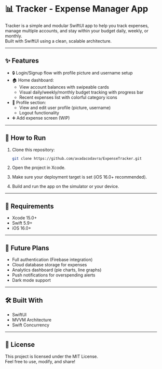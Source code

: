 # 📊 Tracker - Expense Manager App

Tracker is a simple and modular SwiftUI app to help you track expenses, manage multiple accounts, and stay within your budget daily, weekly, or monthly.  
Built with SwiftUI using a clean, scalable architecture.

---

## ✨ Features

- 🔒 Login/Signup flow with profile picture and username setup
- 🏠 Home dashboard:
  - View account balances with swipeable cards
  - Visual daily/weekly/monthly budget tracking with progress bar
  - Recent expenses list with colorful category icons
- 👤 Profile section:
  - View and edit user profile (picture, username)
  - Logout functionality
- ➕ Add expense screen (WIP)

---

## 🚀 How to Run

1. Clone this repository:
   ```bash
   git clone https://github.com/avadacodavra/ExpenseTracker.git
   ```

2. Open the project in Xcode.

3. Make sure your deployment target is set (iOS 16.0+ recommended).

4. Build and run the app on the simulator or your device.

---

## 🔧 Requirements

- Xcode 15.0+
- Swift 5.9+
- iOS 16.0+

---

## 💬 Future Plans

- Full authentication (Firebase integration)
- Cloud database storage for expenses
- Analytics dashboard (pie charts, line graphs)
- Push notifications for overspending alerts
- Dark mode support

---

## 🛠️ Built With

- SwiftUI
- MVVM Architecture
- Swift Concurrency

---

## 📜 License

This project is licensed under the MIT License.  
Feel free to use, modify, and share!
